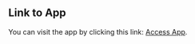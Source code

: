 ## Link to App

You can visit the app by clicking this link: [Access App](https://reluviaris-task-manager-react.herokuapp.com/).